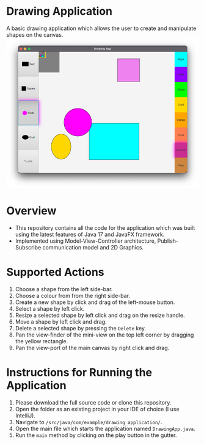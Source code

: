# Drawing Application
A basic drawing application which allows the user to create and manipulate shapes on the canvas.
![Screenshot](images/image1.png)

# Overview
* This repository contains all the code for the application which was built using the latest 
features of Java 17 and JavaFX framework. 
* Implemented using Model-View-Controller architecture, Publish-Subscribe communication model and 2D Graphics.

# Supported Actions
1) Choose a shape from the left side-bar.
2) Choose a colour from from the right side-bar.
3) Create a new shape by click and drag of the left-mouse button.
4) Select a shape by left click.
5) Resize a selected shape by left click and drag on the resize handle. 
6) Move a shape by left click and drag.
7) Delete a selected shape by pressing the `Delete` key.
8) Pan the view-finder of the mini-view on the top left corner by dragging the yellow rectangle.
9) Pan the view-port of the main canvas by right click and drag. 

# Instructions for Running the Application
1) Please download the full source code or clone this repository. 
2) Open the folder as an existing project in your IDE of choice (I use IntelliJ).
3) Navigate to `/src/java/com/example/drawing_application/`.
4) Open the main file which starts the application named `DrawingApp.java`.
5) Run the `main` method by clicking on the play button in the gutter.
